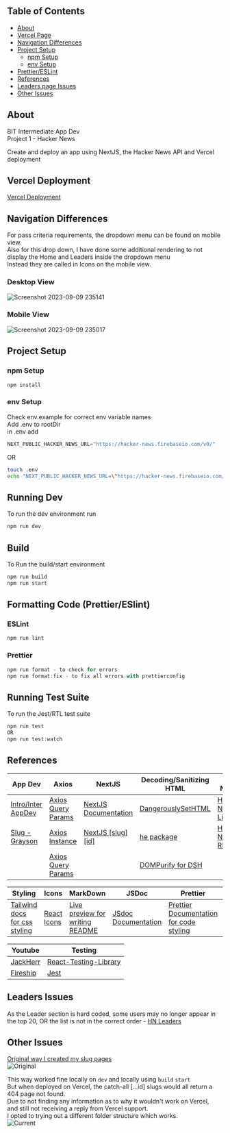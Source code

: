 ## Table of Contents

- [About](#about)
- [Vercel Page](#vercel)
- [Navigation Differences](#Nav)
- [Project Setup](#project-setup)
    + [npm Setup](#npm-setup)
  * [env Setup](#env-setup)
- [Prettier/ESLint](#pre-lint)
- [References](#references)
- [Leaders page Issues](#leaderIss)
- [Other Issues](#othIss)


## About <a name="about"/>
BIT Intermediate App Dev  
Project 1 - Hacker News  

Create and deploy an app using NextJS, the Hacker News API and Vercel deployment

## Vercel Deployment <a name="vercel"/>

[Vercel Deployment](https://assessment1project-hackernewsapp.vercel.app/)

## Navigation Differences <a name="Nav"/>
For pass criteria requirements, the dropdown menu can be found on mobile view.  
Also for this drop down, I have done some additional rendering to not display the Home and Leaders inside the dropdown menu  
Instead they are called in Icons on the mobile view.

### Desktop View
![Screenshot 2023-09-09 235141](https://github.com/otago-polytechnic-bit-courses/assessment-2-react-application-DSmith575/assets/105030622/21f65b7f-0c2a-473f-82b4-754e09e89d57)

### Mobile View
![Screenshot 2023-09-09 235017](https://github.com/otago-polytechnic-bit-courses/assessment-2-react-application-DSmith575/assets/105030622/c626ca67-e517-468d-80af-acaddb248bfb)

## Project Setup <a name="project-setup"/>

### npm Setup <a name="npm-setup"/>
`npm install`

### env Setup <a name="env-setup"/>
Check env.example for correct env variable names  
Add .env to rootDir  
in .env add
```js
NEXT_PUBLIC_HACKER_NEWS_URL="https://hacker-news.firebaseio.com/v0/"
```
OR
```bash
touch .env
echo "NEXT_PUBLIC_HACKER_NEWS_URL=\"https://hacker-news.firebaseio.com/v0/\"" > .env
```

## Running Dev
To run the dev environment run
```js
npm run dev
```

## Build 

To Run the build/start environment

```js
npm run build
npm run start
```

## Formatting Code (Prettier/ESlint) <a name="pre-lint"/>

### ESLint
```js
npm run lint
```

### Prettier
```js
npm run format - to check for errors
npm run format:fix - to fix all errors with prettierconfig
```

## Running Test Suite
To run the Jest/RTL test suite
```js
npm run test
OR
npm run test:watch
```

## References <a name="references"/>

| App Dev | Axios | NextJS | Decoding/Sanitizing HTML | Hacker News API | DateTime |
| ------- | ----- | ------ | ------------------------ | --------------- | -------- |
| [Intro/Inter AppDev](https://github.com/otago-polytechnic-bit-courses/ID608001-intermediate-app-dev-concepts) | [Axios Query Params](https://masteringjs.io/tutorials/axios/get-query-params)  | [NextJS Documentation](https://nextjs.org/docs) | [DangerouslySetHTML](https://react.dev/reference/react-dom/components/common#dangerously-setting-the-inner-html) | [Hacker News Api LimitToFirst](https://www.elliotsachs.com/how-to-limit-the-number-of-stories-returned-by-the-hacker-news-api/) | [toISOString](https://developer.mozilla.org/en-US/docs/Web/JavaScript/Reference/Global_Objects/Date/toISOString) |
| [Slug - Grayson]() | [Axios Instance](https://axios-http.com/docs/instance) | [NextJS [slug] [id]](https://nextjs.org/docs/pages/building-your-application/routing/dynamic-routes#catch-all-segments) | [he package](https://www.npmjs.com/package/he) | [Hacker News API README](https://github.com/HackerNews/API) |
| | [Axios Query Params](https://masteringjs.io/tutorials/axios/get-query-params) | | [DOMPurify for DSH](https://www.npmjs.com/package/isomorphic-dompurify) |

| Styling | Icons | MarkDown | JSDoc | Prettier | Eslint |
| ------- | ----- | -------- | ----- | -------- | ------ |
| [Tailwind docs for css styling](https://tailwindcss.com/docs/installation) | [React Icons](https://react-icons.github.io/react-icons/) | [Live preview for writing README](https://markdownlivepreview.com/) | [JSdoc Documentation](https://jsdoc.app/) | [Prettier Documentation for code styling](https://prettier.io/docs/en/) | [Eslint Documentation for lint rules](https://eslint.org/docs/latest/) |

| Youtube | Testing |
| ------- | ------- |
[JackHerr](https://www.youtube.com/@jherr) | [React-Testing-Library](https://testing-library.com/docs/react-testing-library/intro/) |
| [Fireship](https://www.youtube.com/@Fireship) | [Jest](https://jestjs.io/) |

## Leaders Issues <a name="leaderIss"/>

As the Leader section is hard coded, some users may no longer appear in the top 20, OR the list is not in the correct order - [HN Leaders](https://news.ycombinator.com/leaders)

## Other Issues <a name="othIss"/>
[Original way I created my slug pages](https://github.com/otago-polytechnic-bit-courses/assessment-2-react-application-DSmith575/tree/original-page-routing)  
![Original](https://github.com/otago-polytechnic-bit-courses/assessment-2-react-application-DSmith575/assets/105030622/37518605-1f18-45c6-b9ae-a2c235212b8a)

This way worked fine locally on `dev` and locally using `build` `start`  
But when deployed on Vercel, the catch-all [...id] slugs would all return a 404 page not found.  
Due to not finding any information as to why it wouldn't work on Vercel,  
and still not receiving a reply from Vercel support.  
I opted to trying out a different folder structure which works.  
![Current](https://github.com/otago-polytechnic-bit-courses/assessment-2-react-application-DSmith575/assets/105030622/5d5446c7-1c58-455c-9dd1-f489b3d99d38)

